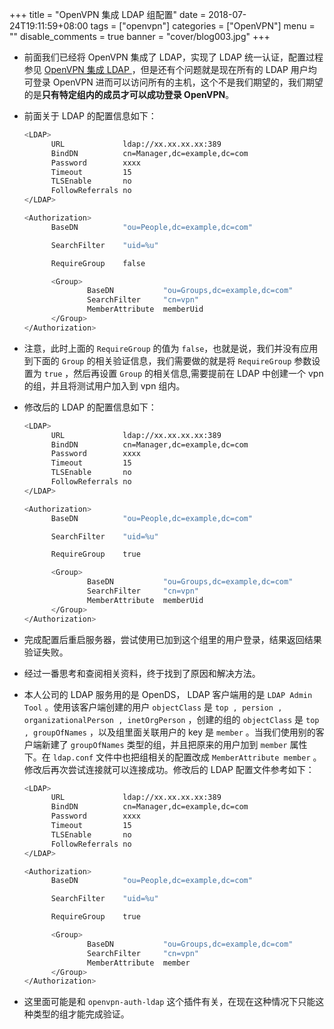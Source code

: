 +++
title = "OpenVPN 集成 LDAP 组配置"
date = 2018-07-24T19:11:59+08:00
tags = ["openvpn"]
categories = ["OpenVPN"]
menu = ""
disable_comments = true
banner = "cover/blog003.jpg"
+++

- 前面我们已经将 OpenVPN 集成了 LDAP，实现了 LDAP 统一认证，配置过程参见 [OpenVPN 集成 LDAP ](openvpn-ldap-config.md)，但是还有个问题就是现在所有的 LDAP 用户均可登录 OpenVPN 进而可以访问所有的主机，这个不是我们期望的，我们期望的是**只有特定组内的成员才可以成功登录 OpenVPN**。

- 前面关于 LDAP 的配置信息如下：

    ```bash
    <LDAP>
          URL             ldap://xx.xx.xx.xx:389
          BindDN          cn=Manager,dc=example,dc=com
          Password        xxxx
          Timeout         15
          TLSEnable       no
          FollowReferrals no
    </LDAP>
    
    <Authorization>
          BaseDN          "ou=People,dc=example,dc=com"
    
          SearchFilter    "uid=%u"
    
          RequireGroup    false
    
          <Group>
                  BaseDN           "ou=Groups,dc=example,dc=com"
                  SearchFilter     "cn=vpn"
                  MemberAttribute  memberUid
          </Group>
    </Authorization>
    ```

- 注意，此时上面的 `RequireGroup` 的值为 `false`，也就是说，我们并没有应用到下面的 `Group` 的相关验证信息，我们需要做的就是将 `RequireGroup` 参数设置为 `true` ，然后再设置 `Group` 的相关信息,需要提前在 LDAP 中创建一个 vpn 的组，并且将测试用户加入到 vpn 组内。
- 修改后的 LDAP 的配置信息如下：

    ```bash
    <LDAP>
          URL             ldap://xx.xx.xx.xx:389
          BindDN          cn=Manager,dc=example,dc=com
          Password        xxxx
          Timeout         15
          TLSEnable       no
          FollowReferrals no
    </LDAP>
    
    <Authorization>
          BaseDN          "ou=People,dc=example,dc=com"
    
          SearchFilter    "uid=%u"
    
          RequireGroup    true
    
          <Group>
                  BaseDN           "ou=Groups,dc=example,dc=com"
                  SearchFilter     "cn=vpn"
                  MemberAttribute  memberUid
          </Group>
    </Authorization>
    ```
- 完成配置后重启服务器，尝试使用已加到这个组里的用户登录，结果返回结果验证失败。

- 经过一番思考和查阅相关资料，终于找到了原因和解决方法。
- 本人公司的 LDAP 服务用的是 OpenDS， LDAP 客户端用的是 `LDAP Admin Tool` 。使用该客户端创建的用户 `objectClass` 是 `top , persion , organizationalPerson , inetOrgPerson` ，创建的组的 `objectClass` 是 `top , groupOfNames` ，以及组里面关联用户的 key 是 `member` 。当我们使用别的客户端新建了 `groupOfNames` 类型的组，并且把原来的用户加到 `member` 属性下。在 `ldap.conf` 文件中也把组相关的配置改成 `MemberAttribute member` 。 修改后再次尝试连接就可以连接成功。修改后的 LDAP 配置文件参考如下：

    ```bash
    <LDAP>
          URL             ldap://xx.xx.xx.xx:389
          BindDN          cn=Manager,dc=example,dc=com
          Password        xxxx
          Timeout         15
          TLSEnable       no
          FollowReferrals no
    </LDAP>
    
    <Authorization>
          BaseDN          "ou=People,dc=example,dc=com"
    
          SearchFilter    "uid=%u"
    
          RequireGroup    true
    
          <Group>
                  BaseDN           "ou=Groups,dc=example,dc=com"
                  SearchFilter     "cn=vpn"
                  MemberAttribute  member
          </Group>
    </Authorization>
    ```


- 这里面可能是和 `openvpn-auth-ldap` 这个插件有关，在现在这种情况下只能这种类型的组才能完成验证。